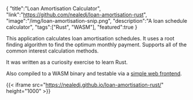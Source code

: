 {
    "title":"Loan Amortisation Calculator",
    "link":"https://github.com/nealedj/loan-amortisation-rust",
    "image":"/img/loan-amortisation-snip.png",
    "description":"A loan schedule calculator",
    "tags":["Rust", "WASM"],
    "featured":true
}

This application calculates loan amortisation schedules. It uses a root finding algorithm to find the optimum monthly payment. Supports all of the common interest calculation methods.

It was written as a curiosity exercise to learn Rust.

Also compiled to a WASM binary and testable via a [simple web frontend](https://nealedj.github.io/loan-amortisation-rust/).

{{< iframe src="https://nealedj.github.io/loan-amortisation-rust/" height="1000" >}}
